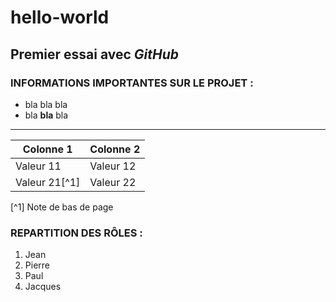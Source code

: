 # hello-world
## Premier essai avec *GitHub*

### INFORMATIONS IMPORTANTES SUR LE PROJET :
+ bla bla bla
+ bla **bla** bla
---
|Colonne 1|Colonne 2|
|---|---|
|Valeur 11|Valeur 12|
|Valeur 21[^1]|Valeur 22|
[^1] Note de bas de page
### REPARTITION DES RÔLES :
1. Jean
2. Pierre
3. Paul
4. Jacques
